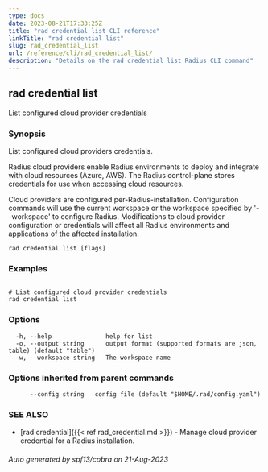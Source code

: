 ```yaml
---
type: docs
date: 2023-08-21T17:33:25Z
title: "rad credential list CLI reference"
linkTitle: "rad credential list"
slug: rad_credential_list
url: /reference/cli/rad_credential_list/
description: "Details on the rad credential list Radius CLI command"
---
```

## rad credential list

List configured cloud provider credentials

### Synopsis

List configured cloud providers credentials.

Radius cloud providers enable Radius environments to deploy and integrate with cloud resources (Azure, AWS).
The Radius control-plane stores credentials for use when accessing cloud resources.

Cloud providers are configured per-Radius-installation. Configuration commands will use the current workspace
or the workspace specified by '--workspace' to configure Radius. Modifications to cloud provider configuration
or credentials will affect all Radius environments and applications of the affected installation.

```
rad credential list [flags]
```

### Examples

```

# List configured cloud provider credentials
rad credential list

```

### Options

```
  -h, --help               help for list
  -o, --output string      output format (supported formats are json, table) (default "table")
  -w, --workspace string   The workspace name
```

### Options inherited from parent commands

```
      --config string   config file (default "$HOME/.rad/config.yaml")
```

### SEE ALSO

* [rad credential]({{< ref rad_credential.md >}})	 - Manage cloud provider credential for a Radius installation.

###### Auto generated by spf13/cobra on 21-Aug-2023
